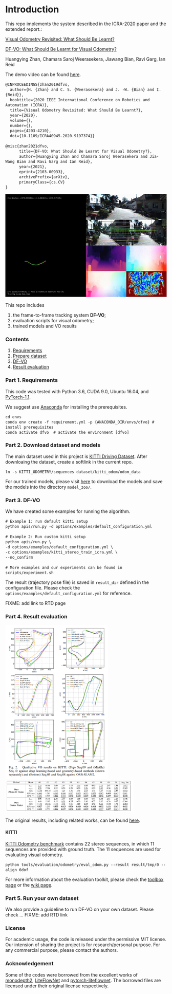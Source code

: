 # Introduction

This repo implements the system described in the ICRA-2020 paper and the extended report.:

[Visual Odometry Revisited: What Should Be Learnt? 
](https://arxiv.org/abs/1909.09803) 

[DF-VO: What Should Be Learnt for Visual Odometry?
](https://arxiv.org/abs/2103.00933) 



Huangying Zhan, Chamara Saroj Weerasekera, Jiawang Bian, Ravi Garg, Ian Reid

The demo video can be found [here](https://www.youtube.com/watch?v=Nl8mFU4SJKY).

```
@INPROCEEDINGS{zhan2019dfvo,
  author={H. {Zhan} and C. S. {Weerasekera} and J. -W. {Bian} and I. {Reid}},
  booktitle={2020 IEEE International Conference on Robotics and Automation (ICRA)}, 
  title={Visual Odometry Revisited: What Should Be Learnt?}, 
  year={2020},
  volume={},
  number={},
  pages={4203-4210},
  doi={10.1109/ICRA40945.2020.9197374}}

@misc{zhan2021dfvo,
      title={DF-VO: What Should Be Learnt for Visual Odometry?}, 
      author={Huangying Zhan and Chamara Saroj Weerasekera and Jia-Wang Bian and Ravi Garg and Ian Reid},
      year={2021},
      eprint={2103.00933},
      archivePrefix={arXiv},
      primaryClass={cs.CV}
}
```

<img src='docs/misc/dfvo_eg.gif' width=640 height=320>

This repo includes
1. the frame-to-frame tracking system **DF-VO**;
2. evaluation scripts for visual odometry; 
3. trained models and VO results


### Contents
1. [Requirements](#part-1-requirements)
2. [Prepare dataset](#part-2-download-dataset-and-models)
3. [DF-VO](#part-3-DF-VO)
4. [Result evaluation](#part-4-result-evaluation)


### Part 1. Requirements

This code was tested with Python 3.6, CUDA 9.0, Ubuntu 16.04, and [PyTorch-1.1](https://pytorch.org/).

We suggest use [Anaconda](https://www.anaconda.com/distribution/) for installing the prerequisites.

```
cd envs
conda env create -f requirement.yml -p {ANACONDA_DIR/envs/dfvo} # install prerequisites
conda activate dfvo  # activate the environment [dfvo]
```

### Part 2. Download dataset and models

The main dataset used in this project is [KITTI Driving Dataset](http://www.cvlibs.net/datasets/kitti/eval_odometry.php). After downloaing the dataset, create a softlink in the current repo.
```
ln -s KITTI_ODOMETRY/sequences dataset/kitti_odom/odom_data
```

For our trained models, please visit [here](https://www.dropbox.com/sh/9by21564eb0xloh/AABHFMlWd_ja14c5wU4R1KUua?dl=0) to download the models and save the models into the directory `model_zoo/`.

### Part 3. DF-VO
We have created some examples for running the algorithm.

``` 
# Example 1: run default kitti setup
python apis/run.py -d options/examples/default_configuration.yml  

# Example 2: Run custom kitti setup
python apis/run.py \
-d options/examples/default_configuration.yml \
-c options/examples/kitti_stereo_train_icra.yml \
--no_confirm

# More examples and our experiments can be found in scripts/experiment.sh
```

The result (trajectory pose file) is saved in `result_dir` defined in the configuration file.
Please check the `options/examples/default_configuration.yml` for reference. 

FIXME: add link to RTD page

### Part 4. Result evaluation
<img src='docs/misc/dfvo_result.png' width=320 height=480>

<img src='docs/misc/dfvo_result2.png' width=400 height=100>

The original results, including related works, can be found [here](https://www.dropbox.com/sh/u7x3rt4lz6zx8br/AADshjd33Q3TLCy2stKt6qpJa?dl=0).

#### KITTI
[KITTI Odometry benchmark](http://www.cvlibs.net/datasets/kitti/eval_odometry.php) contains 22 stereo sequences, in which 11 sequences are provided with ground truth. The 11 sequences are used for evaluating visual odometry. 

```
python tools/evaluation/odometry/eval_odom.py --result result/tmp/0 --align 6dof
```

For more information about the evaluation toolkit, please check the [toolbox page](https://github.com/Huangying-Zhan/kitti_odom_eval) or the [wiki page](https://github.com/Huangying-Zhan/DF-VO/wiki).

### Part 5. Run your own dataset

We also provide a guideline to run DF-VO on your own dataset.
Please check ...
FIXME: add RTD link

### License
For academic usage, the code is released under the permissive MIT license. Our intension of sharing the project is for research/personal purpose. For any commercial purpose, please contact the authors. 


### Acknowledgement
Some of the codes were borrowed from the excellent works of [monodepth2](https://github.com/nianticlabs/monodepth2), [LiteFlowNet](https://github.com/twhui/LiteFlowNet) and [pytorch-liteflownet](https://github.com/sniklaus/pytorch-liteflownet). The borrowed files are licensed under their original license respectively.

